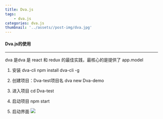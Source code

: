```yaml
---
title: Dva.js
tags:
    - dva.js
categories: dva.js
thumbnail: '../assets//post-img/dva.jpg'
---
```

#### Dva.js的使用

---------

dva 是dva 是 react 和 redux 的最佳实践，最核心的是提供了 app.model 

1. 安装 dva-cli
npm install dva-cli -g

2. 创建项目：Dva-test项目名
dva new Dva-demo

3. 进入项目
cd Dva-test

4. 启动项目
npm  start

5. 启动界面
![](/assets/post-img/dva.png)


